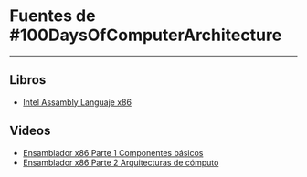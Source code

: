 # Fuentes de #100DaysOfComputerArchitecture
* * *
## Libros
* [Intel Assambly Languaje x86](https://github.com/AdolfoMX/La-Biblioteca/blob/main/libros/Intel%20Assembly%20Language%20x86.pdf)

## Videos
* [Ensamblador x86 Parte 1 Componentes básicos](https://youtu.be/VEfiY47qjM8)
* [Ensamblador x86 Parte 2 Arquitecturas de cómputo](https://youtu.be/-863-Dkmtio)
